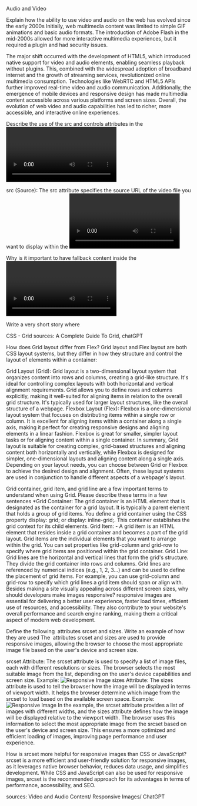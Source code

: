 Audio and Video

Explain how the ability to use video and audio on the web has evolved since the early 2000s
Initially, web multimedia content was limited to simple GIF animations and basic audio formats. The introduction of Adobe Flash in the mid-2000s allowed for more interactive multimedia experiences, but it required a plugin and had security issues.

The major shift occurred with the development of HTML5, which introduced native support for video and audio elements, enabling seamless playback without plugins. This, combined with the widespread adoption of broadband internet and the growth of streaming services, revolutionized online multimedia consumption. Technologies like WebRTC and HTML5 APIs further improved real-time video and audio communication. Additionally, the emergence of mobile devices and responsive design has made multimedia content accessible across various platforms and screen sizes. Overall, the evolution of web video and audio capabilities has led to richer, more accessible, and interactive online experiences.

Describe the use of the src and controls attributes in the <video> element
The src and controls attributes are important attributes used in the <video> element of HTML to control and display video content on a web page:

src (Source):
The src attribute specifies the source URL of the video file you want to display within the <video> element. This can be a local file or a remote URL.
Example: <video src="video.mp4"></video>
You can include multiple source elements inside the <video> element to provide different video formats or resolutions, allowing the browser to choose the most suitable one based on compatibility and network conditions.
controls:
The controls attribute is a boolean attribute that, when present, adds video control options to the video player, such as play, pause, volume control, and a timeline slider. This allows users to interact with the video playback.
Example: <video src="video.mp4" controls></video>
Without the controls attribute, the video will still be displayed, but users won't have the built-in controls to manage playback.
Together, these attributes enable you to embed and control video content in an HTML document, giving users the ability to play, pause, adjust volume, and seek through the video using the default browser video player controls.

Why is it important to have fallback content inside the <video> element?
including fallback content in the <video> element ensures that your web content remains accessible, functional, and user-friendly in various situations and for a wide range of users, regardless of their browser capabilities or accessibility needs.

Write a very short story where <audio> and <video> are characters
In the digital realm, Audio and Video were inseparable characters on a web page. Audio shared wisdom with a soothing voice, narrating tales and melodies. Video brought life to the page with vivid imagery and dynamic motion. Together, they created immersive experiences, making the digital world captivating and enchanting for visitors.

CSS - Grid
sources: A Complete Guide To Grid, chatGPT

How does Grid layout differ from Flex?
Grid layout and Flex layout are both CSS layout systems, but they differ in how they structure and control the layout of elements within a container:

Grid Layout (Grid):
Grid layout is a two-dimensional layout system that organizes content into rows and columns, creating a grid-like structure.
It's ideal for controlling complex layouts with both horizontal and vertical alignment requirements.
Grid allows you to define rows and columns explicitly, making it well-suited for aligning items in relation to the overall grid structure.
It's typically used for larger layout structures, like the overall structure of a webpage.
Flexbox Layout (Flex):
Flexbox is a one-dimensional layout system that focuses on distributing items within a single row or column.
It is excellent for aligning items within a container along a single axis, making it perfect for creating responsive designs and aligning elements in a linear fashion.
Flexbox is great for smaller, simpler layout tasks or for aligning content within a single container.
In summary, Grid layout is suitable for creating complex, grid-based structures and aligning content both horizontally and vertically, while Flexbox is designed for simpler, one-dimensional layouts and aligning content along a single axis. Depending on your layout needs, you can choose between Grid or Flexbox to achieve the desired design and alignment. Often, these layout systems are used in conjunction to handle different aspects of a webpage's layout.

Grid container, grid item, and grid line are a few important terms to understand when using Grid. Please describe these terms in a few sentences
*Grid Container:
The grid container is an HTML element that is designated as the container for a grid layout. It is typically a parent element that holds a group of grid items. You define a grid container using the CSS property display: grid; or display: inline-grid;. This container establishes the grid context for its child elements.
Grid Item: - A grid item is an HTML element that resides inside a grid container and becomes a part of the grid layout. Grid items are the individual elements that you want to arrange within the grid. You can set properties like grid-column and grid-row to specify where grid items are positioned within the grid container.
Grid Line:
Grid lines are the horizontal and vertical lines that form the grid's structure. They divide the grid container into rows and columns. Grid lines are referenced by numerical indices (e.g., 1, 2, 3...) and can be used to define the placement of grid items. For example, you can use grid-column and grid-row to specify which grid lines a grid item should span or align with.
Besides making a site visually appealing across different screen sizes, why should developers make images responsive?
responsive images are essential for delivering a better user experience, faster load times, efficient use of resources, and accessibility. They also contribute to your website's overall performance and search engine ranking, making them a critical aspect of modern web development.

Define the following <img> attributes srcset and sizes. Write an example of how they are used
The <img> attributes srcset and sizes are used to provide responsive images, allowing the browser to choose the most appropriate image file based on the user's device and screen size.

srcset Attribute:
The srcset attribute is used to specify a list of image files, each with different resolutions or sizes. The browser selects the most suitable image from the list, depending on the user's device capabilities and screen size.
Example: <img src="image.jpg" srcset="image-400w.jpg 400w, image-800w.jpg 800w, image-1200w.jpg 1200w" alt="Responsive Image">
sizes Attribute:
The sizes attribute is used to tell the browser how the image will be displayed in terms of viewport width. It helps the browser determine which image from the srcset to load based on the available screen space.
Example: <img src="image.jpg" srcset="image-400w.jpg 400w, image-800w.jpg 800w, image-1200w.jpg 1200w" sizes="(max-width: 600px) 100vw, (max-width: 1200px) 50vw, 1200px" alt="Responsive Image">
In the example, the srcset attribute provides a list of images with different widths, and the sizes attribute defines how the image will be displayed relative to the viewport width. The browser uses this information to select the most appropriate image from the srcset based on the user's device and screen size. This ensures a more optimized and efficient loading of images, improving page performance and user experience.

How is srcset more helpful for responsive images than CSS or JavaScript?
srcset is a more efficient and user-friendly solution for responsive images, as it leverages native browser behavior, reduces data usage, and simplifies development. While CSS and JavaScript can also be used for responsive images, srcset is the recommended approach for its advantages in terms of performance, accessibility, and SEO.

sources: Video and Audio Content/ Responsive Images/ ChatGPT